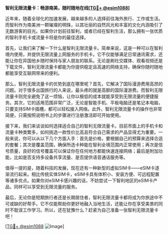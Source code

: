 **智利无限流量卡：畅游南美，随时随地在线[[TG💪+ @esim1088](https://t.me/s/esim1088)]**

近年来，随着全球化的加速发展，越来越多的人选择前往海外旅行、工作或生活。而智利作为南美洲一颗璀璨的明珠，以其壮丽的自然风光和丰富的文化内涵吸引了无数游客的目光。如果你计划前往智利，或者已经在智利生活，那么拥有一张优质的智利手机卡或流量卡将是你的最佳选择。

首先，让我们来了解一下什么是智利无限流量卡。简单来说，这是一种可以在智利境内使用，并提供无限流量上网服务的手机卡。它不仅能够满足日常通讯需求，还能让你在异国他乡随时保持与家人朋友的联系。无论是刷社交媒体、观看视频还是下载文件，智利无限流量卡都能为你提供稳定且高速的网络支持，确保你随时随地都能享受互联网带来的便利。

那么，智利无限流量卡的优势到底在哪里呢？首先，它解决了国际漫游费用高昂的问题。对于很多出国旅行的人来说，最头疼的就是高额的国际漫游费。而智利无限流量卡则完全避免了这一烦恼，让你以极低的成本就能享受到无限流量的便捷服务。其次，它的适用范围非常广泛，无论是智能手机、平板电脑还是笔记本电脑，只要支持SIM卡插槽，都可以轻松接入网络。此外，智利无限流量卡的操作也非常简便，只需按照说明书上的步骤进行注册激活即可开始使用。

接下来，我们来谈谈如何选择适合自己的智利无限流量卡。目前市面上的手机卡和流量卡种类繁多，如何挑选一款性价比高且符合自己需求的产品显得尤为重要。一般来说，你可以从以下几个方面入手：首先是价格，要根据自己的预算来选择合适的套餐；其次是覆盖范围，确保所选卡种能在智利全境范围内正常使用；再次是信号质量，良好的信号覆盖可以保证你在任何地方都能快速连接网络；最后是附加功能，比如是否支持多设备共享流量、是否提供语音通话服务等。

值得一提的是，随着科技的发展，现在还有一种新型的虚拟SIM卡——eSIM卡逐渐流行起来。相比传统实体SIM卡，eSIM卡具有体积小、安装方便、可远程配置等诸多优点。如果你对eSIM卡感兴趣的话，不妨尝试一下智利地区的eSIM卡产品，同样可以享受到无限流量的服务。

最后，无论你是短期旅行者还是长期居住者，智利无限流量卡都将成为你旅途中不可或缺的好帮手。它不仅能帮助你更好地融入当地生活，还能让你在享受美景的同时不耽误工作学习。所以，还在犹豫什么？赶紧为自己准备一张智利无限流量卡吧！

[[TG💪+ @esim1088](https://t.me/s/esim1088) ![Image](https://i.postimg.cc/4NQfJmqS/Snipaste-2025-05-13-00-14-12.png)]